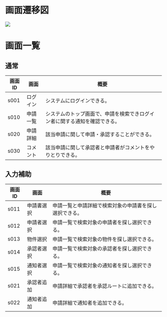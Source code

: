 # 画面遷移図

![](010_画面遷移.png)

# 画面一覧

## 通常

|画面ID|画面|概要|
|---|---|---|
|s001|ログイン|システムにログインできる。|
|s010|申請一覧|システムのトップ画面で、申請を検索できログイン者に関する通知を確認できる。|
|s020|申請詳細|該当申請に関して申請・承認することができる。|
|s030|コメント|該当申請に関して承認者と申請者がコメントをやりとりできる。|

## 入力補助

|画面ID|画面|概要|
|---|---|---|
|s011|申請書選択|申請一覧と申請詳細で検索対象の申請書を探し選択できる。|
|s012|申請者選択|申請一覧で検索対象の申請者を探し選択できる。|
|s013|物件選択|申請一覧で検索対象の物件を探し選択できる。|
|s014|承認者選択|申請一覧で検索対象の承認者を探し選択できる。|
|s015|通知者選択|申請一覧で検索対象の通知者を探し選択できる。|
|s021|承認者追加|申請詳細で承認者を承認ルートに追加できる。|
|s022|通知者追加|申請詳細で通知者を追加できる。|
